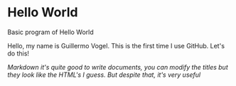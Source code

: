 # Hello World
Basic program of Hello World

Hello, my name is Guillermo Vogel. This is the first time I use GitHub. 
Let's do this!

*Markdown it's quite good to write documents, you can modify the titles but they look like the HTML's I guess. But despite that, it's very useful*

